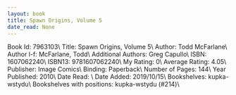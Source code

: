 ```yaml
---
layout: book
title: Spawn Origins, Volume 5
date_read: None
---
```


Book Id: 7963103\ 
Title: Spawn Origins, Volume 5\ 
Author: Todd McFarlane\ 
Author l-f: McFarlane, Todd\ 
Additional Authors: Greg Capullo\ 
ISBN: 1607062240\ 
ISBN13: 9781607062240\ 
My Rating: 0\ 
Average Rating: 4.05\ 
Publisher: Image Comics\ 
Binding: Paperback\ 
Number of Pages: 144\ 
Year Published: 2010\ 
Date Read: \ 
Date Added: 2019/10/15\ 
Bookshelves: kupka-wstydu\ 
Bookshelves with positions: kupka-wstydu (#214)\ 

